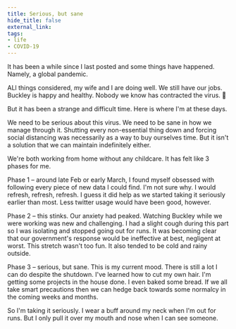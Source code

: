 ```yaml
---
title: Serious, but sane
hide_title: false
external_link: 
tags:
- life
- COVID-19
---
```

It has been a while since I last posted and some things have happened. Namely, a global pandemic.

ALl things considered, my wife and I are doing well. We still have our jobs. Buckley is happy and healthy. Nobody we know has contracted the virus. 🤞

But it has been a strange and difficult time. Here is where I'm at these days.

We need to be serious about this virus. We need to be sane in how we manage through it. Shutting every non-essential thing down and forcing social distancing was necessarily as a way to buy ourselves time. But it isn't a solution that we can maintain indefinitely either.


We're both working from home without any childcare. It has felt like 3 phases for me.

Phase 1 – around late Feb or early March, I found myself obsessed with following every piece of new data I could find. I'm not sure why. I would refresh, refresh, refresh. I guess it did help as we started taking it seriously earlier than most. Less twitter usage would have been good, however.

Phase 2 – this stinks. Our anxiety had peaked. Watching Buckley while we were working was new and challenging. I had a slight cough during this part so I was isolating and stopped going out for runs. It was becoming clear that our government's response would be ineffective at best, negligent at worst. This stretch wasn't too fun. It also tended to be cold and rainy outside.

Phase 3 – serious, but sane. This is my current mood. There is still a lot I can do despite the shutdown. I've learned how to cut my own hair. I'm getting some projects in the house done. I even baked some bread. If we all take smart precautions then we can hedge back towards some normalcy in the coming weeks and months.

So I'm taking it seriously. I wear a buff around my neck when I'm out for runs. But I only pull it over my mouth and nose when I can see someone.
